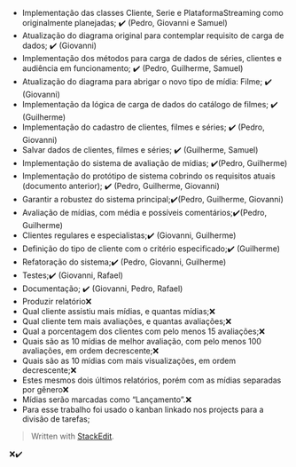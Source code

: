 - Implementação das classes Cliente, Serie e PlataformaStreaming como originalmente planejadas; ✔️ (Pedro, Giovanni e Samuel)
- Atualização do diagrama original para contemplar requisito de carga de dados; ✔️ (Giovanni)
- Implementação dos métodos para carga de dados de séries, clientes e audiência em funcionamento; ✔️ (Pedro, Guilherme, Samuel)
- Atualização do diagrama para abrigar o novo tipo de mídia: Filme; ✔️ (Giovanni)
- Implementação da lógica de carga de dados do catálogo de filmes; ✔️ (Guilherme)
- Implementação do cadastro de clientes, filmes e séries; ✔️ (Pedro, Giovanni)
- Salvar dados de clientes, filmes e séries; ✔️ (Guilherme, Samuel)
- Implementação do sistema de avaliação de mídias; ✔️(Pedro, Guilherme)
- Implementação do protótipo de sistema cobrindo os requisitos atuais (documento anterior); ✔️ (Pedro, Guilherme, Giovanni)
- Garantir a robustez do sistema principal;✔️(Pedro, Guilherme, Giovanni)
- Avaliação de mídias, com média e possíveis comentários;✔️(Pedro, Guilherme)
- Clientes regulares e especialistas;✔️ (Giovanni, Guilherme)
- Definição do tipo de cliente com o critério especificado;✔️ (Guilherme)
- Refatoração do sistema;✔️ (Pedro, Giovanni, Guilherme)
- Testes;✔️ (Giovanni, Rafael)
- Documentação; ✔️ (Giovanni, Pedro, Rafael)
- Produzir relatório❌
- Qual cliente assistiu mais mídias, e quantas mídias;❌
- Qual cliente tem mais avaliações, e quantas avaliações;❌
- Qual a porcentagem dos clientes com pelo menos 15 avaliações;❌
- Quais são as 10 mídias de melhor avaliação, com pelo menos 100 avaliações, em ordem decrescente;❌
- Quais são as 10 mídias com mais visualizações, em ordem decrescente;❌
- Estes mesmos dois últimos relatórios, porém com as mídias separadas por gênero❌
- Mídias serão marcadas como “Lançamento”.❌
- Para esse trabalho foi usado o kanban linkado nos projects para a divisão de tarefas;


> Written with [StackEdit](https://stackedit.io/).

❌✔️
